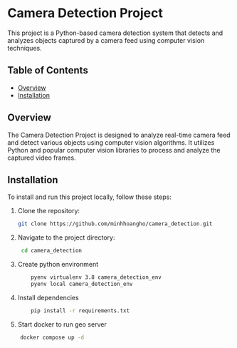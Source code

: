 # Camera Detection Project

This project is a Python-based camera detection system that detects and analyzes objects captured by a camera feed using computer vision techniques.

## Table of Contents

- [Overview](#overview)
- [Installation](#installation)

## Overview

The Camera Detection Project is designed to analyze real-time camera feed and detect various objects using computer vision algorithms. It utilizes Python and popular computer vision libraries to process and analyze the captured video frames.

## Installation
To install and run this project locally, follow these steps:

1. Clone the repository:

   ```bash
   git clone https://github.com/minhhoangho/camera_detection.git
   ```

2. Navigate to the project directory:
   ```bash
    cd camera_detection
   ```

3. Create python environment
   ```bash
       pyenv virtualenv 3.8 camera_detection_env
       pyenv local camera_detection_env
   ```

4. Install dependencies
   ```bash
       pip install -r requirements.txt
   ```


5. Start docker to run geo server
  ```bash
      docker compose up -d
   ```